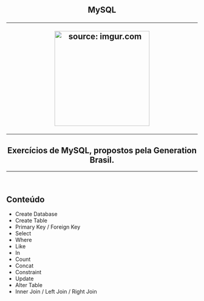 <div align = "center">
  <h2>MySQL
  <hr>
  <img width="250px" src="https://i.imgur.com/zx4aW9R.png" title="source: imgur.com"/>
  <hr>
  <h2>Exercícios de MySQL, propostos pela Generation Brasil.
  </div>
  
<hr>
<br>

## Conteúdo
  * Create Database
  * Create Table
  * Primary Key / Foreign Key
  * Select
  * Where
  * Like
  * In
  * Count
  * Concat
  * Constraint
  * Update
  * Alter Table
  * Inner Join / Left Join / Right Join

  
